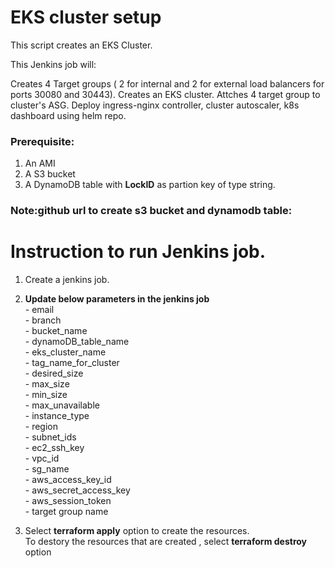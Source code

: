 # EKS cluster setup
This script creates an EKS Cluster.

This Jenkins job will: </br>

 Creates 4 Target groups ( 2 for internal and 2 for external load balancers for ports 30080 and 30443).
 Creates an EKS cluster.
 Attches 4 target group to cluster's ASG.
 Deploy ingress-nginx controller, cluster autoscaler, k8s dashboard using helm repo.

### Prerequisite:

1. An AMI
2. A S3 bucket
3. A DynamoDB table with **LockID** as partion key of type string.

### Note:github url to create s3 bucket and dynamodb table: 

# Instruction to run Jenkins job.

1. Create a jenkins job.
2. **Update below parameters in the jenkins job** </br>
       - email       </br>
       - branch      </br>
       - bucket_name                      </br>
       - dynamoDB_table_name              </br>
       - eks_cluster_name   &nbsp;&nbsp;  </br>
       - tag_name_for_cluster                  </br>
       - desired_size        </br>
       - max_size                  </br>
       - min_size                  </br>
       - max_unavailable            </br>
       - instance_type                  </br>
       - region                          </br>
       - subnet_ids                       </br>
       - ec2_ssh_key                </br>
       - vpc_id                    </br>
       - sg_name                   </br>
       - aws_access_key_id               </br>
       - aws_secret_access_key                </br>
       - aws_session_token                </br>
       - target group name                </br>

3. Select **terraform apply** option to create the resources. <br />
To destory the resources that are created , select **terraform destroy** option <br/>
 


